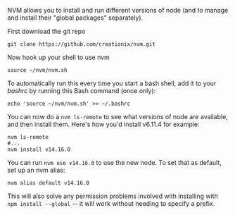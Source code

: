 <!--
.. title: Using NVM to get the most up-to-date version of node
.. slug: Node
.. date: 2015-05-13 14:35:28 UTC+01:00
.. tags:
.. category:
.. link:
.. description:
.. type: text
-->

NVM allows you to install and run different versions of node (and to manage and
install their "global packages" separately).

First download the git repo

    git clone https://github.com/creationix/nvm.git

Now hook up your shell to use nvm

    source ~/nvm/nvm.sh

To automatically run this every time you start a bash shell, add it to your *bashrc*
by running this Bash command (once only):

    echo 'source ~/nvm/nvm.sh' >> ~/.bashrc

You can now do a `nvm ls-remote` to see what versions of node are available, and then install them.  Here's how you'd install v6.11.4 for example:

    nvm ls-remote
    #...
    nvm install v14.16.0

You can run `nvm use v14.16.0` to use the new node. To set that as default, set up an nvm alias:

    nvm alias default v14.16.0

This will also solve any permission problems involved with installing with `npm
install --global` -- it will work without needing to specify a prefix.
